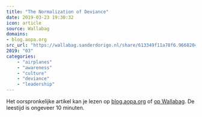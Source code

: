 ```yaml
---
title: "The Normalization of Deviance"
date: 2019-03-23 19:30:32
icon: article
source: Wallabag
domains:
- blog.aopa.org
src_url: "https://wallabag.sanderdorigo.nl/share/613349f11a78f6.96682045"
2019: "03"
categories:
    - "airplanes"
    - "awareness"
    - "culture"
    - "deviance"
    - "leadership"
---
```

Het oorspronkelijke artikel kan je lezen op [blog.aopa.org](https://blog.aopa.org/aopa/2015/12/07/the-normalization-of-deviance/) of [op Wallabag](https://wallabag.sanderdorigo.nl/share/613349f11a78f6.96682045). De leestijd is ongeveer 10 minuten.